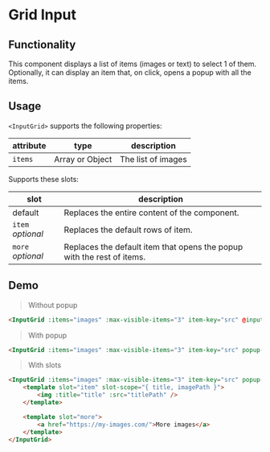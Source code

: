 # Grid Input

## Functionality

This component displays a list of items (images or text) to select 1 of them.
Optionally, it can display an item that, on click, opens a popup with all the items.

## Usage

`<InputGrid>` supports the following properties:

| attribute | type            | description        |
| --------- | --------------- | ------------------ |
| `items`   | Array or Object | The list of images |

Supports these slots:

| slot              | description                                                            |
| ----------------- | ---------------------------------------------------------------------- |
| default           | Replaces the entire content of the component.                          |
| `item` _optional_ | Replaces the default rows of item.                                     |
| `more` _optional_ | Replaces the default item that opens the popup with the rest of items. |

## Demo

> Without popup

```html
<InputGrid :items="images" :max-visible-items="3" item-key="src" @input="select" />
```

> With popup

```html
<InputGrid :items="images" :max-visible-items="3" item-key="src" popup-header-text="Select image" @input="select" />
```

> With slots

```html
<InputGrid :items="images" :max-visible-items="3" item-key="src" popup-header-text="Select image" @input="select">
	<template slot="item" slot-scope="{ title, imagePath }">
		<img :title="title" :src="titlePath" />
	</template>

	<template slot="more">
		<a href="https://my-images.com/">More images</a>
	</template>
</InputGrid>
```
